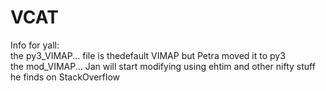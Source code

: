 # VCAT

Info for yall:  
the py3_VIMAP... file is thedefault VIMAP but Petra moved it to py3  
the mod_VIMAP... Jan will start modifying using ehtim and other nifty stuff he finds on StackOverflow 



